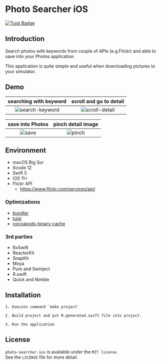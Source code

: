 Photo Searcher iOS
==================

[![Tuist Badge](https://img.shields.io/badge/powered%20by-Tuist-green.svg?longCache=true)](https://github.com/tuist)

## Introduction

Search photos with keywords from couple of APIs (e.g.Flickr) and able to save into your Photos application.

This application is quite simple and useful when downloading pictures to your simulator.

## Demo

| searching with keyword | scroll and go to detail |
|:-:|:-:|
| ![search-keyword](https://user-images.githubusercontent.com/26243835/110215884-70390280-7eef-11eb-9f47-4f0f09d1b0da.gif) | ![scroll-detail](https://user-images.githubusercontent.com/26243835/110215886-729b5c80-7eef-11eb-894c-47e138bc864d.gif) |


| save into Photos | pinch detail image |
|:-:|:-:|
| ![save](https://user-images.githubusercontent.com/26243835/110215887-73cc8980-7eef-11eb-9f33-02b31cbd1b62.gif) | ![pinch](https://user-images.githubusercontent.com/26243835/110215889-75964d00-7eef-11eb-9361-d6bb78bb25c7.gif) |


## Environment

- macOS Big Sur
- Xcode 12
- Swift 5
- iOS 11+
- Flickr API
	- https://www.flickr.com/services/api/

### Optimizations

- [bundler](https://github.com/rubygems/bundler)
- [tuist](https://github.com/tuist/tuist)
- [cocoapods-binary-cache](https://github.com/grab/cocoapods-binary-cache)

### 3rd parties

- RxSwift
- ReactorKit
- SnapKit
- Moya
- Pure and Swinject
- R.swift
- Quick and Nimble

## Installation

```
1. Execute command `make project`

2. Build project and put R.generated.swift file into project.

3. Run the application
```

## License
`photo-searcher-ios` is available under the `MIT license`.  
See the `LICENSE` file for more detail.

